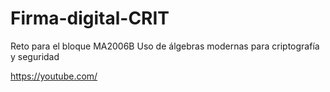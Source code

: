 # Firma-digital-CRIT
Reto para el bloque MA2006B Uso de álgebras modernas para criptografía y seguridad

https://youtube.com/
